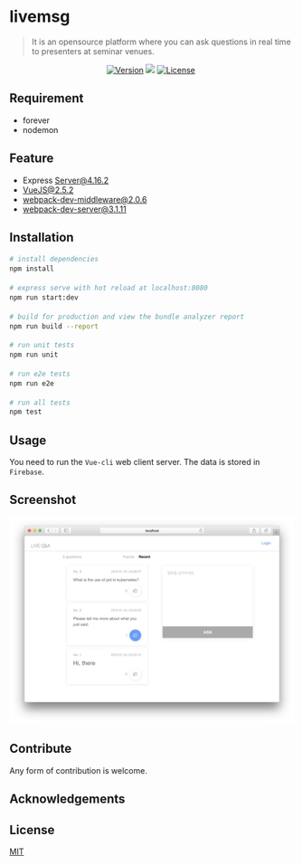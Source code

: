 # livemsg
> It is an opensource platform where you can ask questions in real time to presenters at seminar venues.

<p align="center">
<a target="_blank" href="https://www.npmjs.com/package/node"><img src="https://img.shields.io/npm/v/npm.svg?registry_uri=https%3A%2F%2Fregistry.npmjs.com" alt="Version"></a>
<a target="_blank" href="#none"><img src="https://badge.fury.io/js/node.svg"/></a>
<a target="_blank" href="https://www.npmjs.com/package/vue"><img src="https://img.shields.io/npm/l/vue.svg" alt="License"></a>
<a target="_blank" href="https://vuejs.org"><img alt="" src="https://img.shields.io/badge/vue.js-2.x-green.svg"></a>
</p>

## Requirement
* forever
* nodemon

## Feature
* Express Server@4.16.2
* VueJS@2.5.2
* webpack-dev-middleware@2.0.6
* webpack-dev-server@3.1.11


## Installation
```bash
# install dependencies
npm install

# express serve with hot reload at localhost:8080
npm run start:dev

# build for production and view the bundle analyzer report
npm run build --report

# run unit tests
npm run unit

# run e2e tests
npm run e2e

# run all tests
npm test
```

## Usage
You need to run the `Vue-cli` web client server. The data is stored in `Firebase`.

## Screenshot
<img src="/demo.png" style="max-width:100%;max-height:100%;">

## Contribute
Any form of contribution is welcome.

## Acknowledgements


## License
[MIT](LICENSE)




